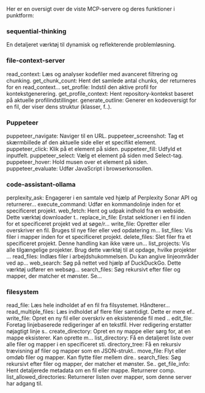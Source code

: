 
Her er en oversigt over de viste MCP-servere og deres funktioner i punktform:

### sequential-thinking

En detaljeret værktøj til dynamisk og reflekterende problemløsning.

### file-context-server

read_context: Læs og analyser kodefiler med avanceret filtrering og chunking.
get_chunk_count: Hent det samlede antal chunks, der returneres for en read_context...
set_profile: Indstil den aktive profil for kontekstgenerering.
get_profile_context: Hent repository-kontekst baseret på aktuelle profilindstillinger.
generate_outline: Generer en kodeoversigt for en fil, der viser dens struktur (klasser, f..).

### Puppeteer

puppeteer_navigate: Naviger til en URL.
puppeteer_screenshot: Tag et skærmbillede af den aktuelle side eller et specifikt element.
puppeteer_click: Klik på et element på siden.
puppeteer_fill: Udfyld et inputfelt.
puppeteer_select: Vælg et element på siden med Select-tag.
puppeteer_hover: Hold musen over et element på siden.
puppeteer_evaluate: Udfør JavaScript i browserkonsollen.

### code-assistant-ollama

perplexity_ask: Engagerer i en samtale ved hjælp af Perplexity Sonar API og returnerer...
execute_command: Udfør en kommandolinje inden for et specificeret projekt.
web_fetch: Hent og udpak indhold fra en webside. Dette værktøj downloader t..
replace_in_file: Erstat sektioner i en fil inden for et specificeret projekt ved at søge/r...
write_file: Opretter eller overskriver en fil. Bruges til nye filer eller ved opdatering m...
list_files: Vis filer i mapper inden for et specificeret projekt.
delete_files: Slet filer fra et specificeret projekt. Denne handling kan ikke være un...
list_projects: Vis alle tilgængelige projekter. Brug dette værktøj til at opdage, hvilke projekter ...
read_files: Indlæs filer i arbejdshukommelsen. Du kan angive linjeområder ved ap...
web_search: Søg på nettet ved hjælp af DuckDuckGo. Dette værktøj udfører en websøg...
search_files: Søg rekursivt efter filer og mapper, der matcher et mønster. Se...



### filesystem

read_file: Læs hele indholdet af en fil fra filsystemet. Håndterer...
read_multiple_files: Læs indholdet af flere filer samtidigt. Dette er mere ef..
write_file: Opret en ny fil eller overskriv en eksisterende fil med ..
edit_file: Foretag linjebaserede redigeringer af en tekstfil. Hver redigering erstatter nøjagtigt linje s..
create_directory: Opret en ny mappe eller sørg for, at en mappe eksisterer. Kan oprette m...
list_directory: Få en detaljeret liste over alle filer og mapper i en specificeret sti.
directory_tree: Få en rekursiv trævisning af filer og mapper som en JSON-strukt..
move_file: Flyt eller omdøb filer og mapper. Kan flytte filer mellem dire..
search_files: Søg rekursivt efter filer og mapper, der matcher et mønster. Se..
get_file_info: Hent detaljerede metadata om en fil eller mappe. Returnerer comp.
list_allowed_directories: Returnerer listen over mapper, som denne server har adgang til.